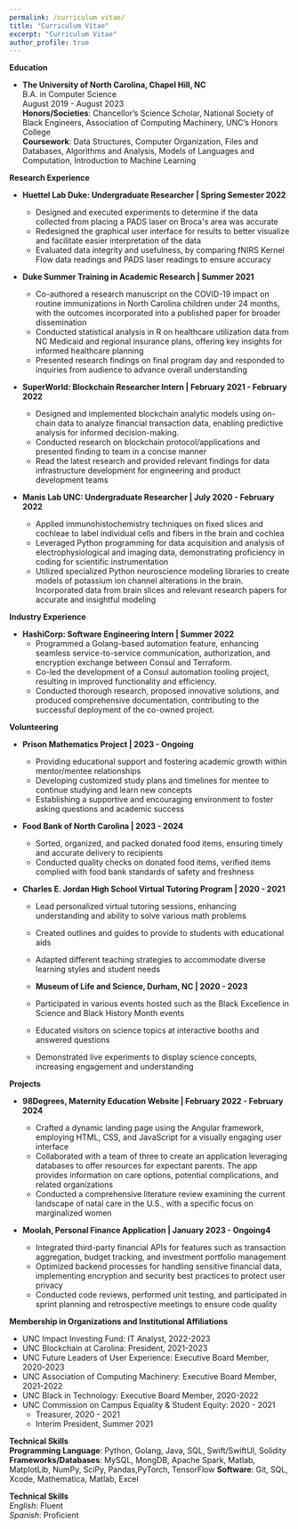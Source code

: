 ```yaml
---
permalink: /curriculum vitae/
title: "Curriculum Vitae"
excerpt: "Curriculum Vitae"
author_profile: true
---
```

&NewLine;

**Education**
- **The University of North Carolina, Chapel Hill, NC** \
B.A. in Computer Science \
August 2019 - August 2023 \
**Honors/Societies**: Chancellor’s Science Scholar, National Society of Black Engineers, Association of Computing Machinery, UNC’s Honors College \
**Coursework**: Data Structures, Computer Organization, Files and Databases, Algorithms and Analysis, Models of Languages and Computation, Introduction to Machine Learning


**Research Experience** 
- **Huettel Lab Duke: Undergraduate Researcher | Spring Semester 2022** 
  - Designed and executed experiments to determine if the data collected from placing a PADS laser on Broca's area was accurate 
  - Redesigned the graphical user interface for results to better visualize and facilitate easier interpretation of the data 
  - Evaluated data integrity and usefulness, by comparing fNIRS Kernel Flow data readings and PADS laser readings to ensure accuracy

- **Duke Summer Training in Academic Research | Summer 2021** 
  - Co-authored a research manuscript on the COVID-19 impact on routine immunizations in North Carolina children under 24 months, with the outcomes incorporated into a published paper for broader dissemination 
  - Conducted statistical analysis in R on healthcare utilization data from NC Medicaid and regional insurance plans, offering key insights for informed healthcare planning 
  - Presented research findings on final program day and responded to inquiries from audience to advance overall understanding 

- **SuperWorld: Blockchain Researcher Intern | February 2021 - February 2022** 
  -  Designed and implemented blockchain analytic models using on-chain data to analyze financial transaction data, enabling predictive analysis for informed decision-making.
  -  Conducted research on blockchain protocol/applications and presented finding to team in a concise manner
  -  Read the latest research and provided relevant findings for data infrastructure development for engineering
and product development teams

- **Manis Lab UNC: Undergraduate Researcher | July 2020 - February 2022** 
  - Applied immunohistochemistry techniques on fixed slices and cochleae to label individual cells and fibers in the brain and cochlea 
  - Leveraged Python programming for data acquisition and analysis of electrophysiological and imaging data, demonstrating proficiency in coding for scientific instrumentation 
  - Utilized specialized Python neuroscience modeling libraries to create models of potassium ion channel alterations in the brain. Incorporated data from brain slices and relevant research papers for accurate and insightful modeling


**Industry Experience**
- **HashiCorp: Software Engineering Intern | Summer 2022** 
  - Programmed a Golang-based automation feature, enhancing seamless service-to-service communication, authorization, and encryption exchange between Consul and Terraform.
  - Co-led the development of a Consul automation tooling project, resulting in improved functionality and efficiency.
  - Conducted thorough research, proposed innovative solutions, and produced comprehensive documentation, contributing to the successful deployment of the co-owned project.

**Volunteering**
- **Prison Mathematics Project | 2023 - Ongoing** 
  - Providing educational support and fostering academic growth within mentor/mentee relationships
  - Developing customized study plans and timelines for mentee to continue studying and learn new concepts
  - Establishing a supportive and encouraging environment to foster asking questions and academic success
 
- **Food Bank of North Carolina | 2023 - 2024** 
  - Sorted, organized, and packed donated food items, ensuring timely and accurate delivery to recipients
  - Conducted quality checks on donated food items, verified items complied with food bank standards of safety and freshness

- **Charles E. Jordan High School Virtual Tutoring Program | 2020 - 2021** 
  - Lead personalized virtual tutoring sessions, enhancing understanding and ability to solve various math problems
  - Created outlines and guides to provide to students with educational aids
  - Adapted different teaching strategies to accommodate diverse learning styles and student needs 
 
  - **Museum of Life and Science, Durham, NC | 2020 - 2023** 
  - Participated in various events hosted such as the Black Excellence in Science and Black History Month events
  - Educated visitors on science topics at interactive booths and answered questions
  - Demonstrated live experiments to display science concepts, increasing engagement and understanding


**Projects**
- **98Degrees, Maternity Education Website | February 2022 - February 2024** 
  - Crafted a dynamic landing page using the Angular framework, employing HTML, CSS, and JavaScript for a visually engaging user interface
  - Collaborated with a team of three to create an application leveraging databases to offer resources for expectant parents. The app provides information on care options, potential complications, and related organizations
  - Conducted a comprehensive literature review examining the current landscape of natal care in the U.S., with a specific focus on marginalized women

- **Moolah, Personal Finance Application | January 2023 - Ongoing4** 
  - Integrated third-party financial APIs for features such as transaction aggregation, budget tracking, and investment portfolio management
  - Optimized backend processes for handling sensitive financial data, implementing encryption and security best practices to protect user privacy
  - Conducted code reviews, performed unit testing, and participated in sprint planning and retrospective meetings to ensure code quality

**Membership in Organizations and Institutional Affiliations**
- UNC Impact Investing Fund: IT Analyst, 2022-2023
- UNC Blockchain at Carolina: President, 2021-2023
- UNC Future Leaders of User Experience: Executive Board Member, 2020-2023
- UNC Association of Computing Machinery: Executive Board Member, 2021-2022
- UNC Black in Technology: Executive Board Member, 2020-2022
- UNC Commission on Campus Equality & Student Equity:  2020 - 2021
  - Treasurer, 2020 - 2021 
  - Interim President, Summer 2021


**Technical Skills** \
**Programming Language**: Python, Golang, Java, SQL, Swift/SwiftUI, Solidity
**Frameworks/Databases**: MySQL, MongDB, Apache Spark,  Matlab, MatplotLib, NumPy, SciPy, Pandas,PyTorch, TensorFlow
**Software**: Git, SQL, Xcode, Mathematica, Matlab, Excel


**Technical Skills** \
*English*: Fluent \
*Spanish*: Proficient 
